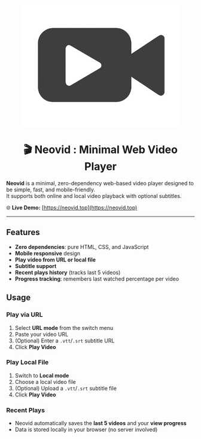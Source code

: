 <div align="center">
    <img src="https://github.com/sepandhaghighi/neovid/raw/main/images/logo.png" alt="Neovid Logo" width="424">
	<h1>🎬 Neovid : Minimal Web Video Player</h1>
</div>

**Neovid** is a minimal, zero-dependency web-based video player designed to be simple, fast, and mobile-friendly.  
It supports both online and local video playback with optional subtitles.

🌐 **Live Demo:** [https://neovid.top](https://neovid.top)

---

## Features

- **Zero dependencies**: pure HTML, CSS, and JavaScript  
- **Mobile responsive** design  
- **Play video from URL or local file**  
- **Subtitle support**  
- **Recent plays history** (tracks last 5 videos)  
- **Progress tracking**: remembers last watched percentage per video  

## Usage

### Play via URL
1. Select **URL mode** from the switch menu  
2. Paste your video URL  
3. (Optional) Enter a `.vtt`/`.srt` subtitle URL  
4. Click **Play Video**

### Play Local File
1. Switch to **Local mode**  
2. Choose a local video file  
3. (Optional) Upload a `.vtt`/`.srt` subtitle file  
4. Click **Play Video**

### Recent Plays
- Neovid automatically saves the **last 5 videos** and your **view progress**
- Data is stored locally in your browser (no server involved)